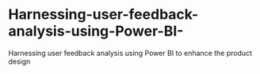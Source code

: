 # Harnessing-user-feedback-analysis-using-Power-BI-
Harnessing user feedback analysis using Power BI to enhance the product design
